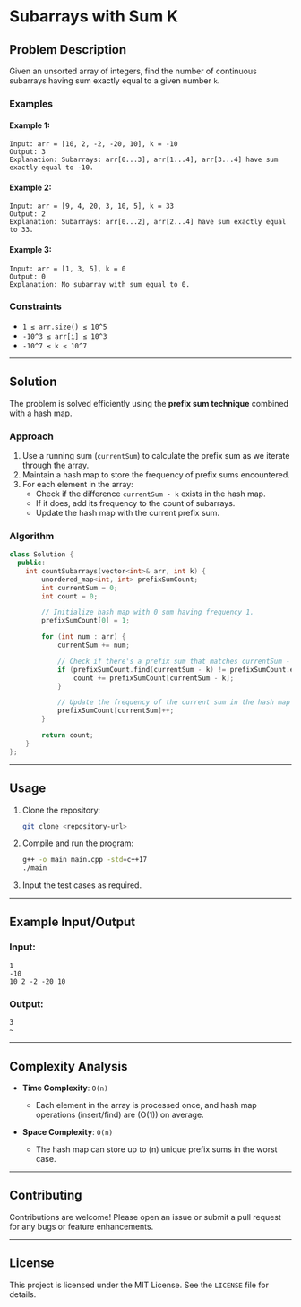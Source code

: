 # Subarrays with Sum K

## Problem Description
Given an unsorted array of integers, find the number of continuous subarrays having sum exactly equal to a given number `k`.

### Examples

#### Example 1:
```text
Input: arr = [10, 2, -2, -20, 10], k = -10
Output: 3
Explanation: Subarrays: arr[0...3], arr[1...4], arr[3...4] have sum exactly equal to -10.
```

#### Example 2:
```text
Input: arr = [9, 4, 20, 3, 10, 5], k = 33
Output: 2
Explanation: Subarrays: arr[0...2], arr[2...4] have sum exactly equal to 33.
```

#### Example 3:
```text
Input: arr = [1, 3, 5], k = 0
Output: 0
Explanation: No subarray with sum equal to 0.
```

### Constraints
- `1 ≤ arr.size() ≤ 10^5`
- `-10^3 ≤ arr[i] ≤ 10^3`
- `-10^7 ≤ k ≤ 10^7`

---

## Solution
The problem is solved efficiently using the **prefix sum technique** combined with a hash map.

### Approach
1. Use a running sum (`currentSum`) to calculate the prefix sum as we iterate through the array.
2. Maintain a hash map to store the frequency of prefix sums encountered.
3. For each element in the array:
   - Check if the difference `currentSum - k` exists in the hash map.
   - If it does, add its frequency to the count of subarrays.
   - Update the hash map with the current prefix sum.

### Algorithm
```cpp
class Solution {
  public:
    int countSubarrays(vector<int>& arr, int k) {
        unordered_map<int, int> prefixSumCount;
        int currentSum = 0;
        int count = 0;

        // Initialize hash map with 0 sum having frequency 1.
        prefixSumCount[0] = 1;

        for (int num : arr) {
            currentSum += num;

            // Check if there's a prefix sum that matches currentSum - k
            if (prefixSumCount.find(currentSum - k) != prefixSumCount.end()) {
                count += prefixSumCount[currentSum - k];
            }

            // Update the frequency of the current sum in the hash map
            prefixSumCount[currentSum]++;
        }

        return count;
    }
};
```

---

## Usage
1. Clone the repository:
   ```bash
   git clone <repository-url>
   ```

2. Compile and run the program:
   ```bash
   g++ -o main main.cpp -std=c++17
   ./main
   ```

3. Input the test cases as required.

---

## Example Input/Output

### Input:
```
1
-10
10 2 -2 -20 10
```

### Output:
```
3
~
```

---

## Complexity Analysis

- **Time Complexity**: `O(n)`
  - Each element in the array is processed once, and hash map operations (insert/find) are \(O(1)\) on average.

- **Space Complexity**: `O(n)`
  - The hash map can store up to \(n\) unique prefix sums in the worst case.

---

## Contributing
Contributions are welcome! Please open an issue or submit a pull request for any bugs or feature enhancements.

---

## License
This project is licensed under the MIT License. See the `LICENSE` file for details.
